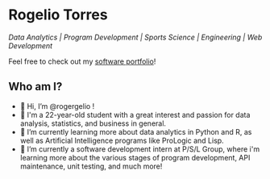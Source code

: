 # Rogelio Torres 

*Data Analytics | Program Development | Sports Science | Engineering | Web Development*

Feel free to check out my [software portfolio](https://rogelio-torres-portfolio.netlify.app/)!

## Who am I?
- 👋 Hi, I’m @rogergelio !
- 👀 I'm a 22-year-old student with a great interest and passion for data analysis, statistics, and business in general. 
- 🌱 I’m currently learning more about data analytics in Python and R, as well as Artificial Intelligence programs like ProLogic and Lisp.
- 💞️ I’m currently a software development intern at P/S/L Group, where i'm learning more about the various stages of program development, API maintenance, unit testing, and much more! 

<!---
rogergelio/rogergelio is a ✨ special ✨ repository because its `README.md` (this file) appears on your GitHub profile.
You can click the Preview link to take a look at your changes.
--->
